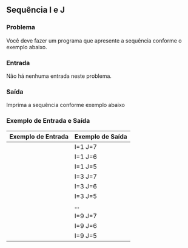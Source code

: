 
## Sequência I e J

### Problema

Você deve fazer um programa que apresente a sequência conforme o exemplo abaixo.

### Entrada

Não há nenhuma entrada neste problema.

### Saída

Imprima a sequência conforme exemplo abaixo

### Exemplo de Entrada e Saída

| Exemplo de Entrada | Exemplo de Saída |
|--------------------|------------------|
|                    | I=1 J=7          |
|                    | I=1 J=6          |
|                    | I=1 J=5          |
|                    | I=3 J=7          |
|                    | I=3 J=6          |
|                    | I=3 J=5          |
|                    | ...              |
|                    | I=9 J=7          |
|                    | I=9 J=6          |
|                    | I=9 J=5          |
